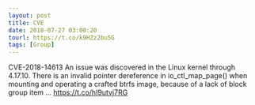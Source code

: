 ```yaml
---
layout: post
title: CVE
date: 2018-07-27 03:00:20
tourl: https://t.co/k9HZz2bu5G
tags: [Group]
---
```

CVE-2018-14613 An issue was discovered in the Linux kernel through 4.17.10. There is an invalid pointer dereference in io_ctl_map_page() when mounting and operating a crafted btrfs image, because of a lack of block group item ... https://t.co/hI9utvj7RG